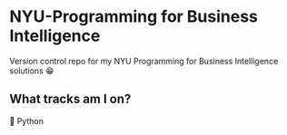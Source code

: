 # NYU-Programming for Business Intelligence
Version control repo for my NYU Programming for Business Intelligence solutions 😁

## What tracks am I on?
:snake: Python

